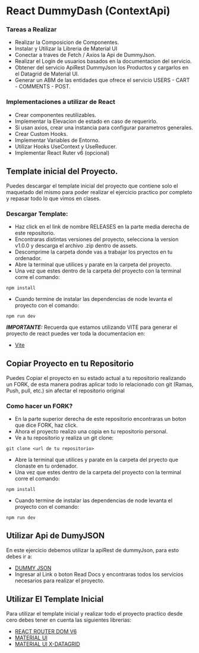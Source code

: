 # React DummyDash (ContextApi)

### Tareas a Realizar
* Realizar la Composicion de Componentes.
* Instalar y Utilizar la Libreria de Material UI
* Conectar a traves de Fetch / Axios la Api de DummyJson.
* Realizar el Login de usuarios basados en la documentacion del servicio.
* Obtener del servicio ApiRest DummyJson los Productos y cargarlos en el Datagrid de Material UI.
* Generar un ABM de las entidades que ofrece el servicio USERS - CART - COMMENTS - POST.

### Implementaciones a utilizar de React
* Crear componentes reutilizables.
* Implementar la Elevacion de estado en caso de requerirlo.
* Si usan axios, crear una instancia para configurar parametros generales.
* Crear Custom Hooks.
* Implementar Variables de Entorno.
* Utilizar Hooks UseContext y UseReducer.
* Implementar React Ruter v6 (opcional)
  


## Template inicial del Proyecto.

Puedes descargar el template inicial del proyecto que contiene solo el maquetado del mismo para poder realizar el ejercicio practico por completo y repasar todo lo que vimos en clases.

### Descargar Template:
* Haz click en el link de nombre RELEASES en la parte media derecha de este repositorio.
* Encontraras distintas versiones del proyecto, selecciona la version v1.0.0 y descarga el archivo .zip dentro de assets.
* Descomprime la carpeta donde vas a trabajar los pryectos en tu ordenador.
* Abre la terminal que utilices y parate en la carpeta del proyecto.
* Una vez que estes dentro de la carpeta del proyecto con la terminal corre el comando:
 ```
npm install
```

* Cuando termine de instalar las dependencias de node levanta el proyecto con el comando:
```
npm run dev
```

***IMPORTANTE:*** Recuerda que estamos utilizando VITE para generar el proyecto de react puedes ver toda la documentacion en:
* [Vite](https://vitejs.dev/guide/)

  

## Copiar Proyecto en tu Repositorio
Puedes Copiar el proyecto en su estado actual a tu repositorio realizando un FORK, de esta manera podras aplicar todo lo relacionado con git (Ramas, Push, pull, etc.) sin afectar el repositorio original

### Como hacer un FORK?
* En la parte superior derecha de este repositorio encontraras un boton que dice FORK, haz click.
* Ahora el proyecto realizo una copia en tu repositorio personal.
* Ve a tu repositorio y realiza un git clone:
```
git clone <url de tu repositorio>
```

* Abre la terminal que utilices y parate en la carpeta del pryecto que clonaste en tu ordenador.
* Una vez que estes dentro de la carpeta del proyecto con la terminal corre el comando:
 ```
npm install
```

* Cuando termine de instalar las dependencias de node levanta el proyecto con el comando:
```
npm run dev
```

## Utilizar Api de DumyJSON
En este ejercicio debemos utilizar la apiRest de dummyJson, para esto debes ir a:
* [DUMMY JSON](https://dummyjson.com/)
* Ingresar al Link o boton Read Docs y encontraras todos los servicios necesarios para realizar el proyecto.

## Utilizar El Template Inicial
Para utilizar el template inicial y realizar todo el proyecto practico desde cero debes tener en cuenta las siguientes librerias:
* [REACT ROUTER DOM V6](https://reactrouter.com/en/main)
* [MATERIAL UI](https://mui.com/material-ui/getting-started/)
* [MATERIAL UI X-DATAGRID](https://mui.com/x/react-data-grid/getting-started/#installation)
    
